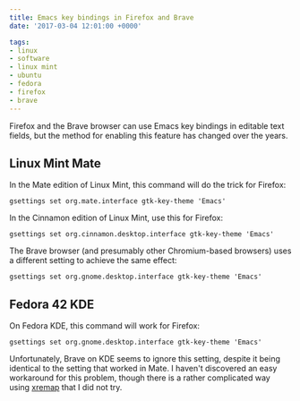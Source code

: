 ```yaml
---
title: Emacs key bindings in Firefox and Brave
date: '2017-03-04 12:01:00 +0000'

tags:
- linux
- software
- linux mint
- ubuntu
- fedora
- firefox
- brave
---
```


Firefox and the Brave browser can use Emacs key bindings in editable text fields,
but the method for enabling this feature has changed over the years.
<!--more-->

## Linux Mint Mate

In the Mate edition of Linux Mint, this
command will do the trick for Firefox:

    gsettings set org.mate.interface gtk-key-theme 'Emacs'

In the Cinnamon edition of Linux Mint, use this for Firefox:

    gsettings set org.cinnamon.desktop.interface gtk-key-theme 'Emacs'

The Brave browser (and presumably other Chromium-based browsers) uses a different setting to achieve
the same effect:

    gsettings set org.gnome.desktop.interface gtk-key-theme 'Emacs'

## Fedora 42 KDE

On Fedora KDE, this command will work for Firefox:

    gsettings set org.gnome.desktop.interface gtk-key-theme 'Emacs'

Unfortunately, Brave on KDE seems to ignore this setting, despite it being
identical to the setting that worked in Mate.  I haven't discovered an easy workaround
for this problem, though there is a rather complicated way using
[xremap](https://github.com/xremap/xremap?tab=readme-ov-file#kde-plasma-wayland)
that I did not try.
